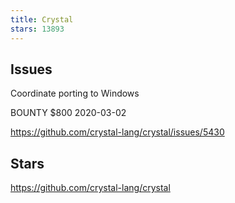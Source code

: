 ```yaml
---
title: Crystal
stars: 13893
---
```


## Issues

Coordinate porting to Windows

BOUNTY $800 2020-03-02

<https://github.com/crystal-lang/crystal/issues/5430>

## Stars

<https://github.com/crystal-lang/crystal>
